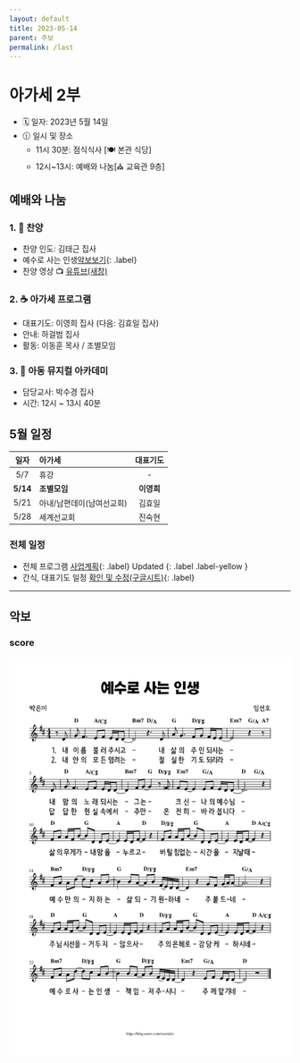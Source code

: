 ```yaml
---
layout: default
title: 2023-05-14
parent: 주보
permalink: /last
---
```


# 아가세 2부
- 🗓️ 일자: 2023년 5월 14일
- 🕦 일시 및 장소
  -  11시 30분: 점식식사 [🍽️ 본관 식당]
  -  12시~13시: 예배와 나눔[⛪ 교육관 9층]

## 예배와 나눔

### 1. 🎵 찬양
- 찬양 인도: 김태근 집사
- 예수로 사는 인생[악보보기](#score){: .label}
- 찬양 영상 📺 [유튜브(새창)](https://www.youtube.com/watch?v=stTEWG3W_Tg&themeRefresh=1)

### 2. ☕ 아가세 프로그램
- 대표기도: 이영희 집사 (다음: 김효일 집사)
- 안내: 하걸범 집사
- 활동: 이동훈 목사 / 조별모임

### 3. 🏫 아동 뮤지컬 아카데미
- 담당교사: 박수경 집사
- 시간: 12시 ~ 13시 40분

## 5월 일정

|일자| 아가세| 대표기도 |
|:---:|:-------------------------------------------|:----:|
| 5/7 | 휴강 | - |
| **5/14**| **조별모임**| **이영희** |
| 5/21| 아내/남편데이(남여선교회)| 김효일|
| 5/28| 세계선교회| 진숙현 |

### 전체 일정
- 전체 프로그램 [사업계획](schedule){: .label} Updated {: .label .label-yellow }
- 간식, 대표기도 일정 [확인 및 수정(구글시트)](https://docs.google.com/spreadsheets/d/1lbI19_aBxfNdhaPLaUOwoYV0HYdjHeSiXNjnpaHt0dw/edit?usp=sharing){: .label}

---

## 악보

### score
![](attachments/2023-05-14.png)


